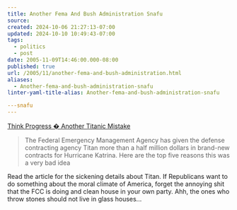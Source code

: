 ```yaml
---
title: Another Fema And Bush Administration Snafu
source: 
created: 2024-10-06 21:27:13-07:00
updated: 2024-10-10 10:49:43-07:00
tags:
  - politics
  - post
date: 2005-11-09T14:46:00.000-08:00
published: true
url: /2005/11/another-fema-and-bush-administration.html
aliases:
  - Another-fema-and-bush-administration-snafu
linter-yaml-title-alias: Another-fema-and-bush-administration-snafu

---snafu
---
```



[Think Progress � Another Titanic Mistake](https://thinkprogress.org/2005/11/08/a-titanic-mistake/ "Think Progress � Another Titanic Mistake")  
  

>   
> The Federal Emergency Management Agency has given the defense contracting agency Titan more than a half million dollars in brand-new contracts for Hurricane Katrina. Here are the top five reasons this was a very bad idea  

  
  
Read the article for the sickening details about Titan. If Republicans want to do something about the moral climate of America, forget the annoying shit that the FCC is doing and clean house in your own party. Ahh, the ones who throw stones should not live in glass houses...